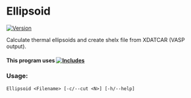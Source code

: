 # Ellipsoid

[![Version](https://img.shields.io/badge/Version-1.1.1-brightgreen.svg?style=plastic)](https://github.com/Robot2100/Ellipsoid/releases/tag/1.1.1)


  Calculate thermal ellipsoids and create shelx file from XDATCAR (VASP output).

#### This program uses [![Includes](https://img.shields.io/badge/Includes-1.1.1-orange.svg)](https://github.com/Robot2100/Includes/releases/tag/1.1.1)

### Usage:
    Ellipsoid <Filename> [-c/--cut <N>] [-h/--help]
